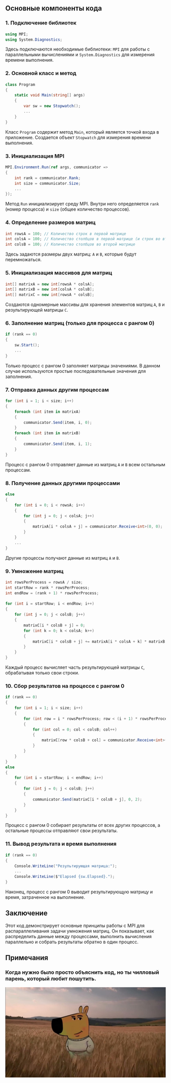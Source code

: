 

## Основные компоненты кода

### 1. Подключение библиотек
```csharp
using MPI;
using System.Diagnostics;
```
Здесь подключаются необходимые библиотеки: `MPI` для работы с параллельными вычислениями и `System.Diagnostics` для измерения времени выполнения.

### 2. Основной класс и метод
```csharp
class Program
{
    static void Main(string[] args)
    {
        var sw = new Stopwatch();
        ...
    }
}
```
Класс `Program` содержит метод `Main`, который является точкой входа в приложение. Создается объект `Stopwatch` для измерения времени выполнения.

### 3. Инициализация MPI
```csharp
MPI.Environment.Run(ref args, communicator =>
{
    int rank = communicator.Rank;
    int size = communicator.Size;
    ...
});
```
Метод `Run` инициализирует среду MPI. Внутри него определяется `rank` (номер процесса) и `size` (общее количество процессов).

### 4. Определение размеров матриц
```csharp
int rowsA = 100; // Количество строк в первой матрице
int colsA = 100; // Количество столбцов в первой матрице (и строк во второй)
int colsB = 100; // Количество столбцов во второй матрице
```
Здесь задаются размеры двух матриц: `A` и `B`, которые будут перемножаться.

### 5. Инициализация массивов для матриц
```csharp
int[] matrixA = new int[rowsA * colsA];
int[] matrixB = new int[colsA * colsB];
int[] matrixC = new int[rowsA * colsB];
```
Создаются одномерные массивы для хранения элементов матриц `A`, `B` и результирующей матрицы `C`.

### 6. Заполнение матриц (только для процесса с рангом 0)
```csharp
if (rank == 0)
{
    sw.Start();
    ...
}
```
Только процесс с рангом 0 заполняет матрицы значениями. В данном случае используются простые последовательные значения для заполнения.

### 7. Отправка данных другим процессам
```csharp
for (int i = 1; i < size; i++)
{
    foreach (int item in matrixA)
    {
        communicator.Send(item, i, 0);
    }
    foreach (int item in matrixB)
    {
        communicator.Send(item, i, 1);
    }
}
```
Процесс с рангом 0 отправляет данные из матриц `A` и `B` всем остальным процессам.

### 8. Получение данных другими процессами
```csharp
else
{
    for (int i = 0; i < rowsA; i++)
    {
        for (int j = 0; j < colsA; j++)
        {
            matrixA[i * colsA + j] = communicator.Receive<int>(0, 0);
        }
    }
    ...
}
```
Другие процессы получают данные из матриц `A` и `B`.

### 9. Умножение матриц
```csharp
int rowsPerProcess = rowsA / size;
int startRow = rank * rowsPerProcess;
int endRow = (rank + 1) * rowsPerProcess;

for (int i = startRow; i < endRow; i++)
{
    for (int j = 0; j < colsB; j++)
    {
        matrixC[i * colsB + j] = 0;
        for (int k = 0; k < colsA; k++)
        {
            matrixC[i * colsB + j] += matrixA[i * colsA + k] * matrixB[k * colsB + j];
        }
    }
}
```
Каждый процесс вычисляет часть результирующей матрицы `C`, обрабатывая только свои строки.

### 10. Сбор результатов на процессе с рангом 0
```csharp
if (rank == 0)
{
    for (int i = 1; i < size; i++)
    {
        for (int row = i * rowsPerProcess; row < (i + 1) * rowsPerProcess; row++)
        {
            for (int col = 0; col < colsB; col++)
            {
                matrixC[row * colsB + col] = communicator.Receive<int>(i, 2);
            }
        }
    }
}
else
{
    for (int i = startRow; i < endRow; i++)
    {
        for (int j = 0; j < colsB; j++)
        {
            communicator.Send(matrixC[i * colsB + j], 0, 2);
        }
    }
}
```
Процесс с рангом 0 собирает результаты от всех других процессов, а остальные процессы отправляют свои результаты.

### 11. Вывод результата и время выполнения
```csharp
if (rank == 0)
{
    Console.WriteLine("Результирующая матрица:");
    ...
    Console.WriteLine($"Elapsed {sw.Elapsed}.");
}
```
Наконец, процесс с рангом 0 выводит результирующую матрицу и время, затраченное на выполнение.

## Заключение

Этот код демонстрирует основные принципы работы с MPI для распараллеливания задачи умножения матриц. Он показывает, как распределить данные между процессами, выполнить вычисления параллельно и собрать результаты обратно в один процесс.
## Примечания
### Когда нужно было просто объяснить код, но ты чилловый парень, который любит пошутить.
![](https://github.com/f0lp1x/mpiLab/blob/master/maxresdefault.jpg)

